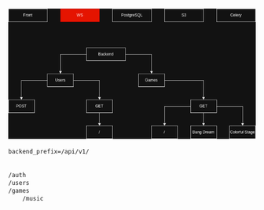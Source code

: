 <p align="center"><img src="./data/_readme/Diagram.png" /></p>

```
backend_prefix=/api/v1/


/auth
/users
/games
	/music
```
